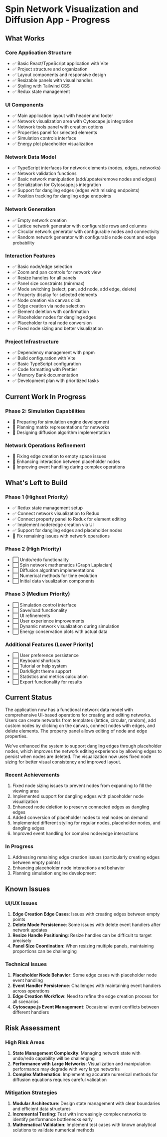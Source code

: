 # Spin Network Visualization and Diffusion App - Progress

## What Works

### Core Application Structure
- ✅ Basic React/TypeScript application with Vite
- ✅ Project structure and organization
- ✅ Layout components and responsive design
- ✅ Resizable panels with visual handles
- ✅ Styling with Tailwind CSS
- ✅ Redux state management

### UI Components
- ✅ Main application layout with header and footer
- ✅ Network visualization area with Cytoscape.js integration
- ✅ Network tools panel with creation options
- ✅ Properties panel for selected elements
- ✅ Simulation controls interface
- ✅ Energy plot placeholder visualization

### Network Data Model
- ✅ TypeScript interfaces for network elements (nodes, edges, networks)
- ✅ Network validation functions
- ✅ Basic network manipulation (add/update/remove nodes and edges)
- ✅ Serialization for Cytoscape.js integration
- ✅ Support for dangling edges (edges with missing endpoints)
- ✅ Position tracking for dangling edge endpoints

### Network Generation
- ✅ Empty network creation
- ✅ Lattice network generator with configurable rows and columns
- ✅ Circular network generator with configurable nodes and connectivity
- ✅ Random network generator with configurable node count and edge probability

### Interaction Features
- ✅ Basic node/edge selection
- ✅ Zoom and pan controls for network view
- ✅ Resize handles for all panels
- ✅ Panel size constraints (min/max)
- ✅ Mode switching (select, pan, add node, add edge, delete)
- ✅ Property display for selected elements
- ✅ Node creation via canvas click
- ✅ Edge creation via node selection
- ✅ Element deletion with confirmation
- ✅ Placeholder nodes for dangling edges
- ✅ Placeholder to real node conversion
- ✅ Fixed node sizing and better visualization

### Project Infrastructure
- ✅ Dependency management with pnpm
- ✅ Build configuration with Vite
- ✅ Basic TypeScript configuration
- ✅ Code formatting with Prettier
- ✅ Memory Bank documentation
- ✅ Development plan with prioritized tasks

## Current Work In Progress

### Phase 2: Simulation Capabilities
- 🔄 Preparing for simulation engine development
- 🔄 Planning matrix representations for networks
- 🔄 Designing diffusion algorithm implementation

### Network Operations Refinement
- 🔄 Fixing edge creation to empty space issues
- 🔄 Enhancing interaction between placeholder nodes
- 🔄 Improving event handling during complex operations

## What's Left to Build

### Phase 1 (Highest Priority)
- ✅ Redux state management setup
- ✅ Connect network visualization to Redux
- ✅ Connect property panel to Redux for element editing
- ✅ Implement node/edge creation via UI
- ✅ Support for dangling edges and placeholder nodes
- 🔄 Fix remaining issues with network operations

### Phase 2 (High Priority)
- ⬜ Undo/redo functionality
- ⬜ Spin network mathematics (Graph Laplacian)
- ⬜ Diffusion algorithm implementations
- ⬜ Numerical methods for time evolution
- ⬜ Initial data visualization components

### Phase 3 (Medium Priority)
- ⬜ Simulation control interface
- ⬜ Save/load functionality
- ⬜ UI refinements
- ⬜ User experience improvements
- ⬜ Dynamic network visualization during simulation
- ⬜ Energy conservation plots with actual data

### Additional Features (Lower Priority)
- ⬜ User preference persistence
- ⬜ Keyboard shortcuts
- ⬜ Tutorial or help system
- ⬜ Dark/light theme support
- ⬜ Statistics and metrics calculation
- ⬜ Export functionality for results

## Current Status

The application now has a functional network data model with comprehensive UI-based operations for creating and editing networks. Users can create networks from templates (lattice, circular, random), add custom nodes by clicking on the canvas, connect nodes with edges, and delete elements. The property panel allows editing of node and edge properties.

We've enhanced the system to support dangling edges through placeholder nodes, which improves the network editing experience by allowing edges to persist when nodes are deleted. The visualization now uses fixed node sizing for better visual consistency and improved layout.

### Recent Achievements
1. Fixed node sizing issues to prevent nodes from expanding to fill the viewing area
2. Implemented support for dangling edges with placeholder node visualization
3. Enhanced node deletion to preserve connected edges as dangling edges
4. Added conversion of placeholder nodes to real nodes on demand
5. Implemented different styling for regular nodes, placeholder nodes, and dangling edges
6. Improved event handling for complex node/edge interactions

### In Progress
1. Addressing remaining edge creation issues (particularly creating edges between empty points)
2. Enhancing placeholder node interactions and behavior
3. Planning simulation engine development

## Known Issues

### UI/UX Issues
1. **Edge Creation Edge Cases**: Issues with creating edges between empty points
2. **Delete Mode Persistence**: Some issues with delete event handlers after network updates
3. **Resize Handle Positioning**: Resize handles can be difficult to target precisely
4. **Panel Size Coordination**: When resizing multiple panels, maintaining proportions can be challenging

### Technical Issues
1. **Placeholder Node Behavior**: Some edge cases with placeholder node event handling
2. **Event Handler Persistence**: Challenges with maintaining event handlers across operations
3. **Edge Creation Workflow**: Need to refine the edge creation process for all scenarios
4. **Cytoscape.js Event Management**: Occasional event conflicts between different handlers

## Risk Assessment

### High Risk Areas
1. **State Management Complexity**: Managing network state with undo/redo capability will be challenging
2. **Performance with Large Networks**: Visualization and manipulation performance may degrade with very large networks
3. **Complex Mathematics**: Implementing accurate numerical methods for diffusion equations requires careful validation

### Mitigation Strategies
1. **Modular Architecture**: Design state management with clear boundaries and efficient data structures
2. **Incremental Testing**: Test with increasingly complex networks to identify performance bottlenecks early
3. **Mathematical Validation**: Implement test cases with known analytical solutions to validate numerical methods
